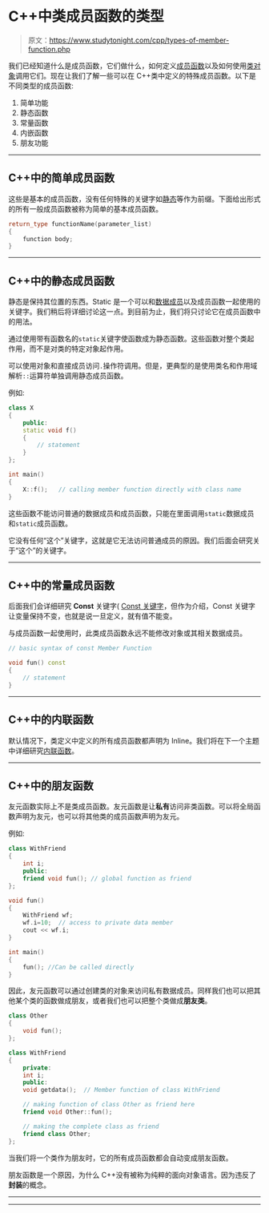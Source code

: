 # C++中类成员函数的类型

> 原文：<https://www.studytonight.com/cpp/types-of-member-function.php>

我们已经知道什么是成员函数，它们做什么，如何定义[成员函数](member-functions-cpp.php)以及如何使用[类对象](class-and-objects.php)调用它们。现在让我们了解一些可以在 C++类中定义的特殊成员函数。以下是不同类型的成员函数:

1.  简单功能
2.  静态函数
3.  常量函数
4.  内嵌函数
5.  朋友功能

* * *

## C++中的简单成员函数

这些是基本的成员函数，没有任何特殊的关键字如[静态](static-keyword.php)等作为前缀。下面给出形式的所有一般成员函数被称为简单的基本成员函数。

```cpp
return_type functionName(parameter_list)
{
    function body;
} 
```

* * *

## C++中的静态成员函数

静态是保持其位置的东西。Static 是一个可以和[数据成员](accessing-data-members.php)以及成员函数一起使用的关键字。我们稍后将详细讨论这一点。到目前为止，我们将只讨论它在成员函数中的用法。

通过使用带有函数名的`static`关键字使函数成为静态函数。这些函数对整个类起作用，而不是对类的特定对象起作用。

可以使用对象和直接成员访问`.`操作符调用。但是，更典型的是使用类名和作用域解析`::`运算符单独调用静态成员函数。

例如:

```cpp
class X
{
    public:
    static void f()
    {
        // statement
    }
};

int main()
{
    X::f();   // calling member function directly with class name
} 
```

这些函数不能访问普通的数据成员和成员函数，只能在里面调用`static`数据成员和`static`成员函数。

它没有任何“这个”关键字，这就是它无法访问普通成员的原因。我们后面会研究关于“这个”的关键字。

* * *

## C++中的常量成员函数

后面我们会详细研究 **Const** 关键字( [Const 关键字](/cpp/const-keyword.php)，但作为介绍，Const 关键字让变量保持不变，也就是说一旦定义，就有值不能变。

与成员函数一起使用时，此类成员函数永远不能修改对象或其相关数据成员。

```cpp
// basic syntax of const Member Function

void fun() const 
{
    // statement
}
```

* * *

## C++中的内联函数

默认情况下，类定义中定义的所有成员函数都声明为 Inline。我们将在下一个主题中详细研究[内联函数](inline-functions.php)。

* * *

## C++中的朋友函数

友元函数实际上不是类成员函数。友元函数是让**私有**访问非类函数。可以将全局函数声明为友元，也可以将其他类的成员函数声明为友元。

例如:

```cpp
class WithFriend
{
    int i;
    public:
    friend void fun(); // global function as friend
};

void fun()
{
    WithFriend wf;
    wf.i=10;  // access to private data member
    cout << wf.i;
}

int main()
{
    fun(); //Can be called directly
} 
```

因此，友元函数可以通过创建类的对象来访问私有数据成员。同样我们也可以把其他某个类的函数做成朋友，或者我们也可以把整个类做成**朋友类**。

```cpp
class Other
{
    void fun();
};

class WithFriend
{
    private:
    int i;
    public:
    void getdata();  // Member function of class WithFriend

    // making function of class Other as friend here
    friend void Other::fun();   

    // making the complete class as friend
    friend class Other;  
}; 
```

当我们将一个类作为朋友时，它的所有成员函数都会自动变成朋友函数。

朋友函数是一个原因，为什么 C++没有被称为纯粹的面向对象语言。因为违反了**封装**的概念。

* * *

* * *